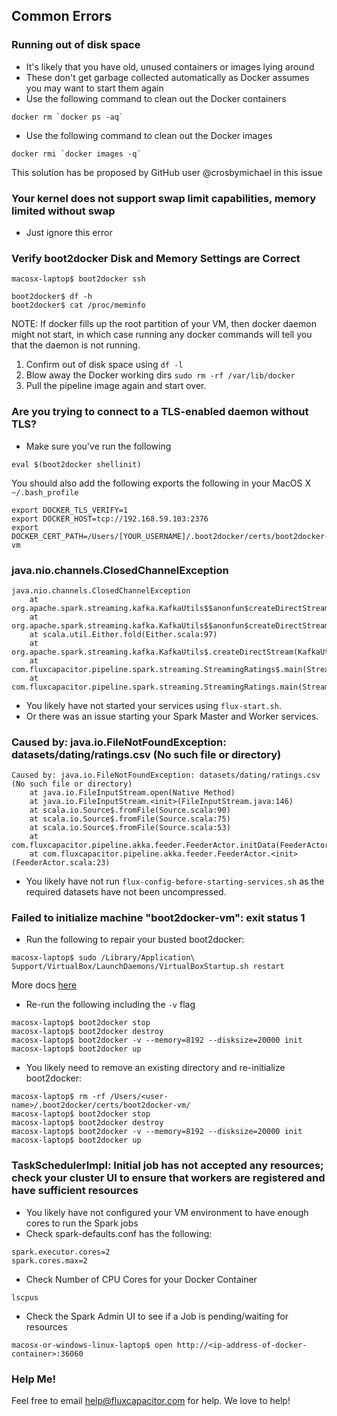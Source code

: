 ## Common Errors

### Running out of disk space
* It's likely that you have old, unused containers or images lying around
* These don't get garbage collected automatically as Docker assumes you may want to start them again
* Use the following command to clean out the Docker containers
```
docker rm `docker ps -aq`
```
* Use the following command to clean out the Docker images
```
docker rmi `docker images -q`
```

This solution has be proposed by GitHub user @crosbymichael in this issue



### Your kernel does not support swap limit capabilities, memory limited without swap
* Just ignore this error

### Verify boot2docker Disk and Memory Settings are Correct
```
macosx-laptop$ boot2docker ssh

boot2docker$ df -h
boot2docker$ cat /proc/meminfo
```

NOTE: If docker fills up the root partition of your VM, then docker daemon might not start, in which case running any docker commands will tell you that the daemon is not running.  

1. Confirm out of disk space using `df -l`
2. Blow away the Docker working dirs `sudo rm -rf /var/lib/docker`
3. Pull the pipeline image again and start over.

### Are you trying to connect to a TLS-enabled daemon without TLS?  
* Make sure you've run the following
```
eval $(boot2docker shellinit)
```
You should also add the following exports the following in your MacOS X `~/.bash_profile`
```
export DOCKER_TLS_VERIFY=1
export DOCKER_HOST=tcp://192.168.59.103:2376
export DOCKER_CERT_PATH=/Users/[YOUR_USERNAME]/.boot2docker/certs/boot2docker-vm
```

### java.nio.channels.ClosedChannelException
```
java.nio.channels.ClosedChannelException
	at org.apache.spark.streaming.kafka.KafkaUtils$$anonfun$createDirectStream$2.apply(KafkaUtils.scala:416)
	at org.apache.spark.streaming.kafka.KafkaUtils$$anonfun$createDirectStream$2.apply(KafkaUtils.scala:416)
	at scala.util.Either.fold(Either.scala:97)
	at org.apache.spark.streaming.kafka.KafkaUtils$.createDirectStream(KafkaUtils.scala:415)
	at com.fluxcapacitor.pipeline.spark.streaming.StreamingRatings$.main(StreamingRatings.scala:39)
	at com.fluxcapacitor.pipeline.spark.streaming.StreamingRatings.main(StreamingRatings.scala)
```
* You likely have not started your services using `flux-start.sh`.
* Or there was an issue starting your Spark Master and Worker services. 

### Caused by: java.io.FileNotFoundException: datasets/dating/ratings.csv (No such file or directory)
```
Caused by: java.io.FileNotFoundException: datasets/dating/ratings.csv (No such file or directory)
	at java.io.FileInputStream.open(Native Method)
	at java.io.FileInputStream.<init>(FileInputStream.java:146)
	at scala.io.Source$.fromFile(Source.scala:90)
	at scala.io.Source$.fromFile(Source.scala:75)
	at scala.io.Source$.fromFile(Source.scala:53)
	at com.fluxcapacitor.pipeline.akka.feeder.FeederActor.initData(FeederActor.scala:34)
	at com.fluxcapacitor.pipeline.akka.feeder.FeederActor.<init>(FeederActor.scala:23)
```
* You likely have not run `flux-config-before-starting-services.sh` as the required datasets have not been uncompressed.

### Failed to initialize machine "boot2docker-vm": exit status 1
* Run the following to repair your busted boot2docker:
```
macosx-laptop$ sudo /Library/Application\ Support/VirtualBox/LaunchDaemons/VirtualBoxStartup.sh restart
```
More docs [here](https://github.com/boot2docker/boot2docker#boot2docker-up-doesnt-work-osx)

* Re-run the following including the `-v` flag
```
macosx-laptop$ boot2docker stop
macosx-laptop$ boot2docker destroy
macosx-laptop$ boot2docker -v --memory=8192 --disksize=20000 init
macosx-laptop$ boot2docker up
```

* You likely need to remove an existing directory and re-initialize boot2docker:
```
macosx-laptop$ rm -rf /Users/<user-name>/.boot2docker/certs/boot2docker-vm/
macosx-laptop$ boot2docker stop
macosx-laptop$ boot2docker destroy
macosx-laptop$ boot2docker -v --memory=8192 --disksize=20000 init
macosx-laptop$ boot2docker up
```

### TaskSchedulerImpl: Initial job has not accepted any resources; check your cluster UI to ensure that workers are registered and have sufficient resources
* You likely have not configured your VM environment to have enough cores to run the Spark jobs
* Check spark-defaults.conf has the following:
```
spark.executor.cores=2
spark.cores.max=2
```
* Check Number of CPU Cores for your Docker Container
```
lscpus
```
* Check the Spark Admin UI to see if a Job is pending/waiting for resources
```
macosx-or-windows-linux-laptop$ open http://<ip-address-of-docker-container>:36060
```

### Help Me!
Feel free to email help@fluxcapacitor.com for help.  We love to help!